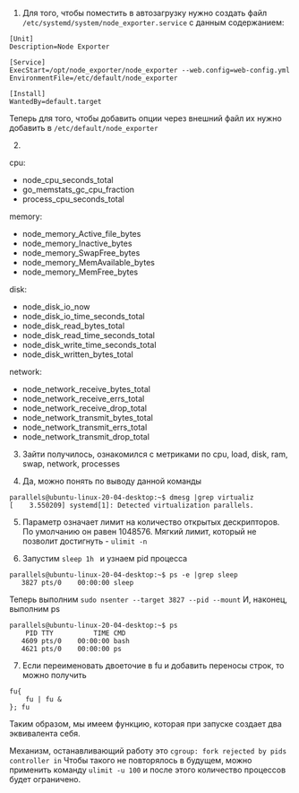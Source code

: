 1. Для того, чтобы поместить в автозагрузку нужно создать файл `/etc/systemd/system/node_exporter.service` с данным содержанием:
```
[Unit]
Description=Node Exporter
 
[Service]
ExecStart=/opt/node_exporter/node_exporter --web.config=web-config.yml
EnvironmentFile=/etc/default/node_exporter
 
[Install]
WantedBy=default.target
```
Теперь для того, чтобы добавить опции через внешний файл их нужно добавить в `/etc/default/node_exporter`

2.
cpu:
- node_cpu_seconds_total 
- go_memstats_gc_cpu_fraction
- process_cpu_seconds_total

memory:
- node_memory_Active_file_bytes
- node_memory_Inactive_bytes
- node_memory_SwapFree_bytes
- node_memory_MemAvailable_bytes
- node_memory_MemFree_bytes

disk:
- node_disk_io_now
- node_disk_io_time_seconds_total
- node_disk_read_bytes_total
- node_disk_read_time_seconds_total
- node_disk_write_time_seconds_total
- node_disk_written_bytes_total

network:
- node_network_receive_bytes_total
- node_network_receive_errs_total
- node_network_receive_drop_total
- node_network_transmit_bytes_total
- node_network_transmit_errs_total
- node_network_transmit_drop_total

3. Зайти получилось, ознакомился с метриками по cpu, load, disk, ram, swap, network, processes

4. Да, можно понять по выводу данной команды
```
parallels@ubuntu-linux-20-04-desktop:~$ dmesg |grep virtualiz
[    3.550209] systemd[1]: Detected virtualization parallels.
```

5. Параметр означает лимит на количество открытых дескрипторов. По умолчанию он равен 1048576.
Мягкий лимит, который не позволит достигнуть - ```ulimit -n ```

6. Запустим ```sleep 1h ``` и узнаем pid процесса
```
parallels@ubuntu-linux-20-04-desktop:~$ ps -e |grep sleep
   3827 pts/0    00:00:00 sleep
```
Теперь выполним ```sudo nsenter --target 3827 --pid --mount```
И, наконец, выполним ps
```
parallels@ubuntu-linux-20-04-desktop:~$ ps
    PID TTY          TIME CMD
   4609 pts/0    00:00:00 bash
   4621 pts/0    00:00:00 ps
```
7. Если переименовать двоеточие в fu и добавить переносы строк, то можно получить
```
fu{
    fu | fu &
}; fu
```
Таким образом, мы имеем функцию, которая при запуске создает два эквивалента себя.

Механизм, останавливающий работу это `cgroup: fork rejected by pids controller in`
Чтобы такого не повторялось в будущем, можно применить команду ```ulimit -u 100``` и после этого количество процессов будет ограничено.
